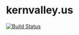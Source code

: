 # kernvalley.us
[![Build Status](https://travis-ci.org/kernvalley/kernvalley.us.svg?branch=master)](https://travis-ci.org/kernvalley/kernvalley.us)
